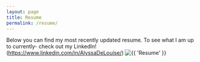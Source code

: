 ```yaml
---
layout: page
title: Resume
permalink: /resume/
---
```

Below you can find my most recently updated resume. To see what I am up to currently- check out my LinkedIn! (https://www.linkedin.com/in/AlyssaDeLouise/)
<img src="{{ site.baseurl }}/images/picresume.png" alt="{{ 'Resume' }}">

